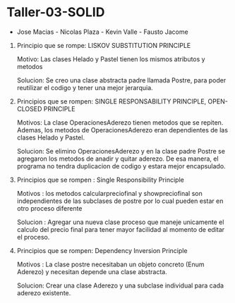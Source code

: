 # Taller-03-SOLID
- Jose Macias - Nicolas Plaza - Kevin Valle - Fausto Jacome
1. Principio que se rompe: LISKOV SUBSTITUTION PRINCIPLE
   
   Motivo: Las clases Helado y Pastel tienen los mismos atributos y metodos
   
   Solucion: Se creo una clase abstracta padre llamada Postre, para poder reutilizar el codigo y tener una mejor jerarquia.
   
2. Principios que se rompen: SINGLE RESPONSABILITY PRINCIPLE, OPEN-CLOSED PRINCIPLE
   
   Motivos: La clase OperacionesAderezo tienen metodos que se repiten. Ademas, los metodos de OperacionesAderezo eran dependientes de las clases Helado y Pastel.
   
   Solucion: Se elimino OperacionesAderezo y en la clase padre Postre se agregaron los metodos de anadir y quitar aderezo. De esa manera, el programa no tendra duplicacion de  codigo y estara mejor encapsulado.

3. Principios que se rompen : Single Responsibility Principle
   
   Motivos : los metodos calcularpreciofinal y showpreciofinal son independientes de las subclases de postre por lo cual pueden estar en otro proceso diferente
   
   Solucion : Agregar una nueva clase proceso que maneje unicamente el calculo del precio final para tener mayor facilidad al momento de editar el proceso.


4. Principios que se rompen: Dependency Inversion Principle 
   
   Motivos : La clase postre necesitaban un objeto concreto (Enum Aderezo) y necesitan depende una clase abstracta.
   
   Solucion: Crear una clase Aderezo y una subclase individual para cada aderezo existente.
